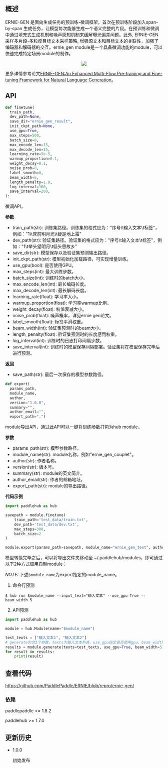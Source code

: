 ## 概述

ERNIE-GEN 是面向生成任务的预训练-微调框架，首次在预训练阶段加入span-by-span 生成任务，让模型每次能够生成一个语义完整的片段。在预训练和微调中通过填充式生成机制和噪声感知机制来缓解曝光偏差问题。此外, ERNIE-GEN 采样多片段-多粒度目标文本采样策略, 增强源文本和目标文本的关联性，加强了编码器和解码器的交互。ernie_gen module是一个具备微调功能的module，可以快速完成特定场景module的制作。
<p align="center">
<img src="https://paddlehub.bj.bcebos.com/resources/multi-flow-attention.png" hspace='10'/> <br />
</p>

更多详情参考论文[ERNIE-GEN:An Enhanced Multi-Flow Pre-training and Fine-tuning Framework for Natural Language Generation](https://arxiv.org/abs/2001.11314)。

## API

```python
def finetune(
  train_path,
  dev_path=None,
  save_dir="ernie_gen_result",
  init_ckpt_path=None,
  use_gpu=True,
  max_steps=500,
  batch_size=8,
  max_encode_len=15,
  max_decode_len=15,
  learning_rate=5e-5,
  warmup_proportion=0.1,
  weight_decay=0.1,
  noise_prob=0,
  label_smooth=0,
  beam_width=5,
  length_penalty=1.0,
  log_interval=100,
  save_interval=200,
):
```

微调API，

**参数**

* train_path(str): 训练集路径。训练集的格式应为："序号\t输入文本\t标签"，例如："1\t床前明月光\t疑是地上霜"
* dev_path(str): 验证集路径。验证集的格式应为："序号\t输入文本\t标签"，例如："1\t举头望明月\t低头思故乡"
* save_dir(str): 模型保存以及验证集预测输出路径。
* init_ckpt_path(str): 模型初始化加载路径，可实现增量训练。
* use_gpu(bool): 是否使用GPU。
* max_steps(int): 最大训练步数。
* batch_size(int): 训练时的batch大小。
* max_encode_len(int): 最长编码长度。
* max_decode_len(int): 最长解码长度。
* learning_rate(float): 学习率大小。
* warmup_proportion(float): 学习率warmup比例。
* weight_decay(float): 权值衰减大小。
* noise_prob(float): 噪声概率，详见ernie gen论文。
* label_smooth(float): 标签平滑权重。
* beam_width(int): 验证集预测时的beam大小。
* length_penalty(float): 验证集预测时的长度惩罚权重。
* log_interval(int): 训练时的日志打印间隔步数。
* save_interval(int): 训练时的模型保存间隔部署。验证集将在模型保存完毕后进行预测。

**返回**

* save_path(str): 最后一次保存的模型参数路径。

```python
def export(
  params_path,
  module_name,
  author,
  version="1.0.0",
  summary="",
  author_email="",
  export_path=".")
```

module导出API，通过此API可以一键将训练参数打包为hub module。

**参数**

* params_path(str): 模型参数路径。
* module_name(str): module名称，例如"ernie_gen_couplet"。
* author(str): 作者名称。
* version(str): 版本号。
* summary(str): module的英文简介。
* author_email(str): 作者的邮箱地址。
* export_path(str): module的导出路径。

**代码示例**

```python
import paddlehub as hub

savepath = module.finetune(
    train_path='test_data/train.txt',
    dev_path='test_data/dev.txt',
    max_steps=300,
    batch_size=2
)

module.export(params_path=savepath, module_name="ernie_gen_test", author="test")
```

模型转换完毕之后，可以将导出文件夹移动至 ~/.paddlehub/modules，即可通过以下2种方式调用自制module：

*NOTE:* 下述`$module_name`为export指定的module_name。

1. 命令行预测

```shell
$ hub run $module_name --input_text="输入文本" --use_gpu True --beam_width 5
```

2. API预测
```python
import paddlehub as hub

module = hub.Module(name="$module_name")

test_texts = ["输入文本1", "输入文本2"]
# generate包含3个参数，texts为输入文本列表，use_gpu指定是否使用gpu，beam_width指定beam search宽度。
results = module.generate(texts=test_texts, use_gpu=True, beam_width=5)
for result in results:
    print(result)
```

## 查看代码

https://github.com/PaddlePaddle/ERNIE/blob/repro/ernie-gen/

### 依赖

paddlepaddle >= 1.8.2

paddlehub >= 1.7.0


## 更新历史

* 1.0.0

  初始发布
